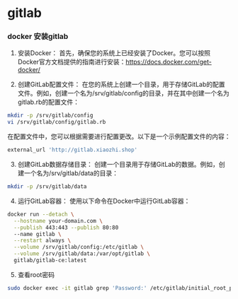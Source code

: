 # gitlab


### docker 安装gitlab
1. 安装Docker：
首先，确保您的系统上已经安装了Docker。您可以按照Docker官方文档提供的指南进行安装：https://docs.docker.com/get-docker/

2. 创建GitLab配置文件：
在您的系统上创建一个目录，用于存储GitLab的配置文件。例如，创建一个名为/srv/gitlab/config的目录，并在其中创建一个名为gitlab.rb的配置文件：
```bash
mkdir -p /srv/gitlab/config
vi /srv/gitlab/config/gitlab.rb
```
在配置文件中，您可以根据需要进行配置更改。以下是一个示例配置文件的内容：

```bash
external_url 'http://gitlab.xiaozhi.shop'

```
3. 创建GitLab数据存储目录：
创建一个目录用于存储GitLab的数据。例如，创建一个名为/srv/gitlab/data的目录：
```bash
mkdir -p /srv/gitlab/data
```
4. 运行GitLab容器：
使用以下命令在Docker中运行GitLab容器：
```bash
docker run --detach \
  --hostname your-domain.com \
  --publish 443:443 --publish 80:80 
  --name gitlab \
  --restart always \
  --volume /srv/gitlab/config:/etc/gitlab \
  --volume /srv/gitlab/data:/var/opt/gitlab \
  gitlab/gitlab-ce:latest
```
5. 查看root密码
```bash
sudo docker exec -it gitlab grep 'Password:' /etc/gitlab/initial_root_password
```



<!-- docker run --detach \
  --hostname yhttp://gitlab.xiaozhi.shop \
  --publish 443:443 --publish 8080:80
  --volume /srv/gitlab/config:/etc/gitlab \
  --volume /srv/gitlab/data:/var/opt/gitlab \
  gitlab/gitlab-ce:14.3.0-ce.0 -->

